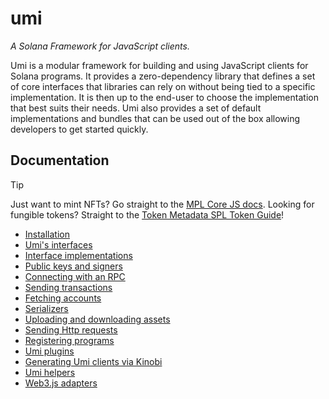 # umi

_A Solana Framework for JavaScript clients._

Umi is a modular framework for building and using JavaScript clients for Solana programs. It provides a zero-dependency library that defines a set of core interfaces that libraries can rely on without being tied to a specific implementation. It is then up to the end-user to choose the implementation that best suits their needs. Umi also provides a set of default implementations and bundles that can be used out of the box allowing developers to get started quickly.

## Documentation

> [!TIP]
> Just want to mint NFTs? Go straight to the [MPL Core JS docs](https://developers.metaplex.com/core/getting-started/js).
> Looking for fungible tokens? Straight to the [Token Metadata SPL Token Guide](https://developers.metaplex.com/guides/javascript/how-to-create-an-spl-token-on-solana)!

- [Installation](https://developers.metaplex.com/umi/getting-started)
- [Umi's interfaces](https://developers.metaplex.com/umi/interfaces)
- [Interface implementations](https://developers.metaplex.com/umi/implementations)
- [Public keys and signers](https://developers.metaplex.com/umi/public-keys-and-signers)
- [Connecting with an RPC](https://developers.metaplex.com/umi/rpc)
- [Sending transactions](https://developers.metaplex.com/umi/transactions)
- [Fetching accounts](https://developers.metaplex.com/umi/accounts)
- [Serializers](https://developers.metaplex.com/umi/serializers)
- [Uploading and downloading assets](https://developers.metaplex.com/umi/storage)
- [Sending Http requests](https://developers.metaplex.com/umi/http-requests)
- [Registering programs](https://developers.metaplex.com/umi/programs)
- [Umi plugins](https://developers.metaplex.com/umi/plugins)
- [Generating Umi clients via Kinobi](https://developers.metaplex.com/umi/kinobi)
- [Umi helpers](https://developers.metaplex.com/umi/helpers)
- [Web3.js adapters](https://developers.metaplex.com/umi/web3js-adapters)
